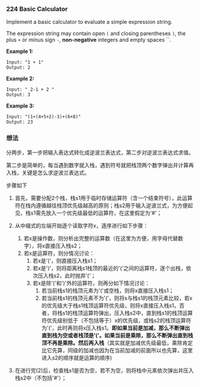 ### 224 Basic Calculator

Implement a basic calculator to evaluate a simple expression string.

The expression string may contain open `(` and closing parentheses `)`, the plus `+` or minus sign `-`, **non-negative** integers and empty spaces ``.

**Example 1:**

```
Input: "1 + 1"
Output: 2
```

**Example 2:**

```
Input: " 2-1 + 2 "
Output: 3
```

**Example 3:**

```
Input: "(1+(4+5+2)-3)+(6+8)"
Output: 23
```

### **想法**

分两步，第一步把输入表达式转化成逆波兰表达式，第二步对逆波兰表达式求值。

第二步是简单的，每当遇到数字就入栈，遇到符号就把栈顶两个数字弹出并计算再入栈，关键是怎么求逆波兰表达式。

步骤如下

1. 首先，需要分配2个栈，栈s1用于临时存储运算符（含一个结束符号），此运算符在栈内遵循越往栈顶优先级越高的原则；栈s2用于输入逆波兰式，为方便起见，栈s1需先放入一个优先级最低的运算符，在这里假定为'#'；

2. 从中缀式的左端开始逐个读取字符x，逐序进行如下步骤：
   1. 若x是操作数，则分析出完整的运算数（在这里为方便，用字母代替数字），将x直接压入栈s2；
   2. 若x是运算符，则分情况讨论：
      1. 若x是'('，则直接压入栈s1；
      2. 若x是')'，则将距离栈s1栈顶的最近的'('之间的运算符，逐个出栈，依次压入栈s2，此时抛弃'('；
      3. 若x是除'('和')'外的运算符，则再分如下情况讨论：
         1. 若当前栈s1的栈顶元素为'('或空栈，则将x直接压入栈s1；
         2. 若当前栈s1的栈顶元素不为'('，则将x与栈s1的栈顶元素比较，若x的优先级大于栈s1栈顶运算符优先级，则将x直接压入栈s1。否者，将栈s1的栈顶运算符弹出，压入栈s2中，直到栈s1的栈顶运算符优先级别低于（不包括等于）x的优先级，或栈s2的栈顶运算符为'('，此时再则将x压入栈s1。**即如果当前是加减，那么不断弹出直到栈为空或者栈顶是'('。如果当前是乘除，那么不断弹出直到栈顶不再是乘除。然后再入栈**（其实就是加减优先级最低，乘除肯定比它先算，同级的加减也因为在当前加减的前面所以也先算，这里进入s2的顺序就是运算的顺序)

3. 在进行完(2)后，检查栈s1是否为空，若不为空，则将栈中元素依次弹出并压入栈s2中（不包括'#'）；　